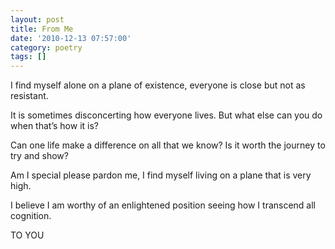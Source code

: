 ```yaml
---
layout: post
title: From Me
date: '2010-12-13 07:57:00'
category: poetry
tags: []
---
```


I find myself alone
on a plane of existence,
everyone is close
but not as resistant.

It is sometimes disconcerting
how everyone lives.
But what else can you do
when that’s how it is?

Can one life make a difference
on all that we know?
Is it worth the journey
to try and show?

Am I special
please pardon me,
I find myself living
on a plane that is very high.

I believe I am worthy
of an enlightened position
seeing how I transcend
all cognition.

TO YOU

